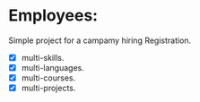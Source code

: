 # Employees:
Simple project for a campamy hiring Registration.


- [x] multi-skills.
- [x] multi-languages.
- [x] multi-courses.
- [x] multi-projects.
